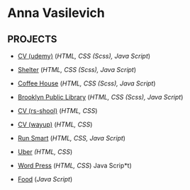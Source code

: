 # Anna Vasilevich

## PROJECTS

* [CV (udemy)](https://dzichonka.github.io/portfolio/) (*HTML, CSS (Scss), Java Script*)

* [Shelter](https://rolling-scopes-school.github.io/dzichonka-JSFEPRESCHOOL2024Q2/shelter/) (*HTML, CSS (Scss), Java Script*)

* [Coffee House](https://rolling-scopes-school.github.io/dzichonka-JSFE2023Q4/coffee-house/) (*HTML, CSS (Scss), Java Script*)

* [Brooklyn Public Library](https://famous-tulumba-2dc634.netlify.app/) (*HTML, CSS (Scss), Java Script*)

* [CV (rs-shool)](https://dzichonka.github.io/rsschool-cv/) (*HTML, CSS*)

* [CV (wayup)](https://luminous-kitten-cb359a.netlify.app/) (*HTML, CSS*)

* [Run Smart](https://lucky-monstera-896089.netlify.app/) (*HTML, CSS, Java Script*)

* [Uber](https://superb-cannoli-ae43d1.netlify.app/) *(HTML, CSS*)

* [Word Press](https://soft-madeleine-b3ad0c.netlify.app/) (*HTML, CSS*)
Java Scrip*t)

* [Food](https://dzichonka.github.io/Food/#) (*Java Script*)
